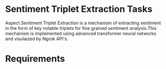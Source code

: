 # Sentiment Triplet Extraction Tasks
Aspect Sentiment Triplet Extraction is a mechanism of extracting sentiment in the form of key notable triplets for fine grained sentiment analysis.This mechanism is implemented using advanced transformer neural networks and visulaized by Ngrok API's.
# Requirements





